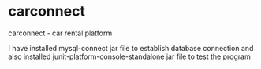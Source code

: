 # carconnect
carconnect - car rental platform

I have installed mysql-connect jar file to establish database connection
and also installed junit-platform-console-standalone jar file to test the program 
